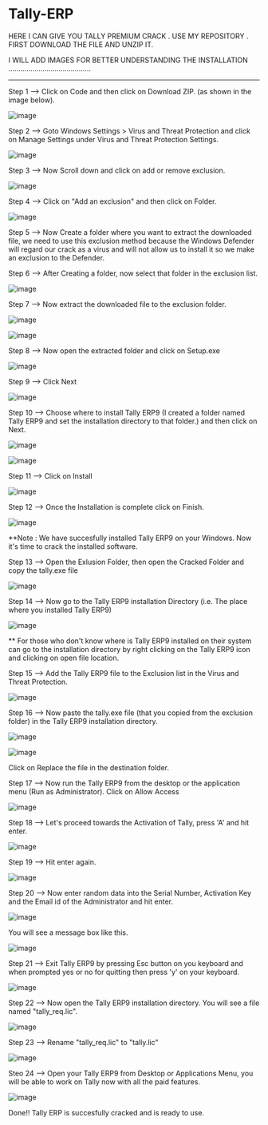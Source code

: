 # Tally-ERP
HERE I CAN GIVE YOU TALLY PREMIUM CRACK . USE MY REPOSITORY . FIRST DOWNLOAD THE FILE AND UNZIP IT.


I WILL ADD IMAGES FOR BETTER UNDERSTANDING THE INSTALLATION .........................................

-----------------------------------------------------------------------------------------------------------------------------------------------------------------------------
Step 1 --> Click on Code and then click on Download ZIP. (as shown in the image below).

![image](https://user-images.githubusercontent.com/79533228/158681086-d9034b5a-11bd-4ff0-ac50-e2c32641a5c5.png)

Step 2 --> Goto Windows Settings > Virus and Threat Protection and click on Manage Settings under Virus and Threat Protection Settings.

![image](https://user-images.githubusercontent.com/79533228/158681643-99acb00d-bb57-47d8-b908-9830c14a15f6.png)

Step 3 --> Now Scroll down and click on add or remove exclusion.

![image](https://user-images.githubusercontent.com/79533228/158681833-45dc7972-8e95-4f0b-977d-89d2cfacfd1a.png)

Step 4 --> Click on "Add an exclusion" and then click on Folder.

![image](https://user-images.githubusercontent.com/79533228/158682360-15b96ddb-5f13-46b6-9942-0370a69b58da.png)

Step 5 --> Now Create a folder where you want to extract the downloaded file, we need to use this exclusion method because the Windows Defender will regard our crack as a virus and will not allow us to install it so we make an exclusion to the Defender.

Step 6 --> After Creating a folder, now select that folder in the exclusion list.

![image](https://user-images.githubusercontent.com/79533228/158683053-2efa37dd-54e6-48c7-b15f-f894782e06ba.png)

Step 7 --> Now extract the downloaded file to the exclusion folder.

![image](https://user-images.githubusercontent.com/79533228/158683349-f214c51c-e053-47b1-be98-54f0861ee848.png)

![image](https://user-images.githubusercontent.com/79533228/158683578-06ca9936-8839-4628-bdd7-719e72173535.png)

Step 8 --> Now open the extracted folder and click on Setup.exe

![image](https://user-images.githubusercontent.com/79533228/158683733-67084644-5bd8-472c-aec8-6dc1412fe079.png)

Step 9 --> Click Next

![image](https://user-images.githubusercontent.com/79533228/158683891-7a8d8cf3-ebf6-4137-97a2-325ff5b7e8e7.png)

Step 10 --> Choose where to install Tally ERP9 (I created a folder named Tally ERP9 and set the installation directory to that folder.) and then click on Next.

![image](https://user-images.githubusercontent.com/79533228/158684379-75838fd5-322e-4817-b77c-8588c8d936f5.png)

![image](https://user-images.githubusercontent.com/79533228/158684444-80ce83fd-a15b-4558-9de0-7ba6f381ab01.png)

Step 11 --> Click on Install

![image](https://user-images.githubusercontent.com/79533228/158684581-674e1d0a-6613-4a5a-9756-7ab41064c2e2.png)

Step 12 --> Once the Installation is complete click on Finish.

![image](https://user-images.githubusercontent.com/79533228/158684755-b5c8c2a5-58f5-4c80-88b3-0ccb1cde60db.png)

**Note : We have succesfully installed Tally ERP9 on your Windows. Now it's time to crack the installed software.

Step 13 --> Open the Exlusion Folder, then open the Cracked Folder and copy the tally.exe file

![image](https://user-images.githubusercontent.com/79533228/158685507-7376d4ca-f673-4fe6-8ef7-a6a5463efc36.png)

Step 14 --> Now go to the Tally ERP9 installation Directory (i.e. The place where you installed Tally ERP9)

![image](https://user-images.githubusercontent.com/79533228/158685710-f6db3cdd-349e-4bea-9e70-76a871b55e78.png)

** For those who don't know where is Tally ERP9 installed on their system can go to the installation directory by right clicking on the Tally ERP9 icon and clicking on open file location.

Step 15 --> Add the Tally ERP9 file to the Exclusion list in the Virus and Threat Protection.

![image](https://user-images.githubusercontent.com/79533228/158686116-1071e32c-2d62-4a92-988e-3274921771a0.png)

Step 16 --> Now paste the tally.exe file (that you copied from the exclusion folder) in the Tally ERP9 installation directory.

![image](https://user-images.githubusercontent.com/79533228/158686328-7d68c8de-ef37-454e-ba41-4e14486d5a3f.png)

![image](https://user-images.githubusercontent.com/79533228/158686571-30f0199e-467a-44bb-ac25-cb6f9f2e64a4.png)

Click on Replace the file in the destination folder.


Step 17 --> Now run the Tally ERP9 from the desktop or the application menu (Run as Administrator). Click on Allow Access

![image](https://user-images.githubusercontent.com/79533228/158686999-d5063ec7-e57a-42b2-994d-c82c8fc1e4ac.png)

Step 18 --> Let's proceed towards the Activation of Tally, press 'A' and hit enter.

![image](https://user-images.githubusercontent.com/79533228/158687305-ed65b8ea-a7c8-4eeb-b876-8fcc484e93c3.png)

Step 19 --> Hit enter again.

![image](https://user-images.githubusercontent.com/79533228/158687444-c3001234-9688-40cc-b796-e0ad96c3d57e.png)

Step 20 --> Now enter random data into the Serial Number, Activation Key and the Email id of the Administrator and hit enter.

![image](https://user-images.githubusercontent.com/79533228/158687872-8381b4ac-163f-4973-a32b-2a3b2c07ae3c.png)

You will see a message box like this.

![image](https://user-images.githubusercontent.com/79533228/158687951-998ceb09-69f9-4c58-8fd2-aad976b9b6a4.png)

Step 21 --> Exit Tally ERP9 by pressing Esc button on you keyboard and when prompted yes or no for quitting then press 'y' on your keyboard.

![image](https://user-images.githubusercontent.com/79533228/158688260-db4de632-e8ce-42e1-b50c-67c8eb7a0dcb.png)

Step 22 --> Now open the Tally ERP9 installation directory. You will see a file named "tally_req.lic".

![image](https://user-images.githubusercontent.com/79533228/158688512-d52fa23b-62c2-4da6-bed0-eb7e5c86f184.png)

Step 23 --> Rename "tally_req.lic" to "tally.lic"

![image](https://user-images.githubusercontent.com/79533228/158688751-6ef72410-9393-4420-87fc-b945db44bbf9.png)

Steo 24 --> Open your Tally ERP9 from Desktop or Applications Menu, you will be able to work on Tally now with all the paid features.

![image](https://user-images.githubusercontent.com/79533228/158689251-b774c193-f4b6-4d75-8c89-21c0937c9a66.png)

Done!! Tally ERP is succesfully cracked and is ready to use.

